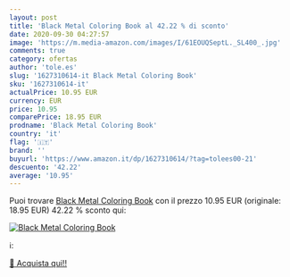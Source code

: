 ```yaml
---
layout: post
title: 'Black Metal Coloring Book al 42.22 % di sconto'
date: 2020-09-30 04:27:57
image: 'https://m.media-amazon.com/images/I/61EOUQSeptL._SL400_.jpg'
comments: true
category: ofertas
author: 'tole.es'
slug: '1627310614-it Black Metal Coloring Book'
sku: '1627310614-it'
actualPrice: 10.95 EUR
currency: EUR
price: 10.95
comparePrice: 18.95 EUR
prodname: 'Black Metal Coloring Book'
country: 'it'
flag: '🇮🇹'
brand: ''
buyurl: 'https://www.amazon.it/dp/1627310614/?tag=tolees00-21'
descuento: '42.22'
average: '10.95'
---
```


Puoi trovare [Black Metal Coloring Book](https://www.amazon.it/dp/1627310614/?tag=tolees00-21) con il prezzo 10.95 EUR (originale: 18.95 EUR) 42.22 % sconto qui:

[![Black Metal Coloring Book](https://m.media-amazon.com/images/I/61EOUQSeptL._SL400_.jpg)](https://www.amazon.it/dp/1627310614/?tag=tolees00-21)

ℹ️:


[🛒 Acquista qui!!](https://www.amazon.it/dp/1627310614/?tag=tolees00-21)
